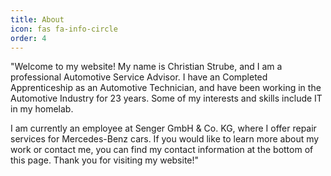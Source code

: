 ```yaml
---
title: About
icon: fas fa-info-circle
order: 4
---
```


"Welcome to my website! My name is Christian Strube, and I am a professional Automotive Service Advisor. I have an Completed Apprenticeship as an Automotive Technician, and have been working in the Automotive Industry for 23 years. Some of my interests and skills include IT in my homelab.

I am currently an employee at Senger GmbH & Co. KG, where I offer repair services for Mercedes-Benz cars. If you would like to learn more about my work or contact me, you can find my contact information at the bottom of this page. Thank you for visiting my website!"